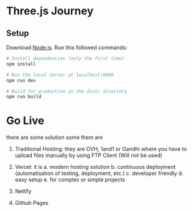 # Three.js Journey

## Setup
Download [Node.js](https://nodejs.org/en/download/).
Run this followed commands:

``` bash
# Install dependencies (only the first time)
npm install

# Run the local server at localhost:8080
npm run dev

# Build for production in the dist/ directory
npm run build
```

# Go Live
there are some solution some them are 
1. Traditional Hosting: they are OVH, 1and1 or Gandhi where you have to upload files manually by using FTP Client (Will not be used) 

2. Vercel: it is 
 a. modern hosting solution
 b. continuous deployment (automatisation of testing, deployment, etc.)
 c. developer friendly 
 d. easy setup
 e. for complex or simple projects 

 3. Netlify

 4. Github Pages
